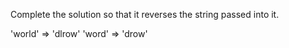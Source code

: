 Complete the solution so that it reverses the string passed into it.

'world' => 'dlrow'
'word' => 'drow'
